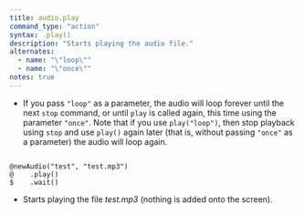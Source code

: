 ```yaml
---
title: audio.play
command_type: "action"
syntax: .play()
description: "Starts playing the audio file."
alternates:
  - name: "\"loop\""
  - name: "\"once\""
notes: true
---
```


+ If you pass `"loop"` as a parameter, the audio will loop forever until the next `stop` command, or until `play` is called again, this time using the parameter `"once"`. Note that if you use `play("loop")`, then stop playback using `stop` and use `play()` again later (that is, without passing `"once"` as a parameter) the audio will loop again.

<!--more-->

<pre><code class="language-diff-javascript diff-highlight try-true">
@newAudio("test", "test.mp3")
@    .play()
$    .wait()
</code></pre>

+ Starts playing the file *test.mp3* (nothing is added onto the screen).		
